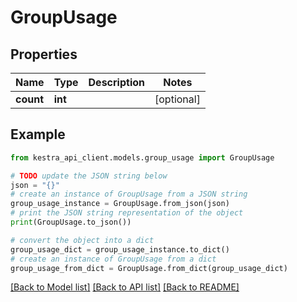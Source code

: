 # GroupUsage


## Properties

Name | Type | Description | Notes
------------ | ------------- | ------------- | -------------
**count** | **int** |  | [optional] 

## Example

```python
from kestra_api_client.models.group_usage import GroupUsage

# TODO update the JSON string below
json = "{}"
# create an instance of GroupUsage from a JSON string
group_usage_instance = GroupUsage.from_json(json)
# print the JSON string representation of the object
print(GroupUsage.to_json())

# convert the object into a dict
group_usage_dict = group_usage_instance.to_dict()
# create an instance of GroupUsage from a dict
group_usage_from_dict = GroupUsage.from_dict(group_usage_dict)
```
[[Back to Model list]](../README.md#documentation-for-models) [[Back to API list]](../README.md#documentation-for-api-endpoints) [[Back to README]](../README.md)


